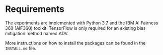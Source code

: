 # Requirements

The experiments are implemented with Python 3.7 and the IBM AI Fairness 360 (AIF360) toolkit. TensorFlow is only required for an existing bias mitigation method named ADV. 

More instructions on how to install the packages can be found in the `INSTALL.md` file.
